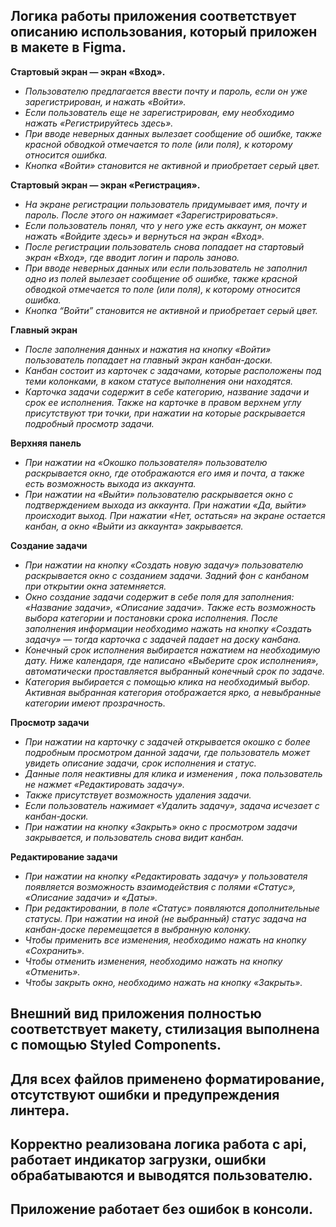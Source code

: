 ## Логика работы приложения соответствует описанию использования, который приложен в макете в Figma.

**Стартовый экран — экран «Вход».**

- *Пользователю предлагается ввести почту и пароль, если он уже зарегистрирован, и нажать «Войти».*
- *Если пользователь еще не зарегистрирован, ему необходимо нажать «Регистрируйтесь здесь».*
- *При вводе неверных данных вылезает сообщение об ошибке, также красной обводкой отмечается то поле (или поля), к которому относится ошибка.*
- *Кнопка «Войти» становится не активной и приобретает серый цвет.*

**Стартовый экран — экран «Регистрация».**

- *На экране регистрации пользователь придумывает имя, почту и пароль. После этого он нажимает «Зарегистрироваться».* 
- *Если пользователь понял, что у него уже есть аккаунт, он может нажать «Войдите здесь» и вернуться на экран «Вход».*
- *После регистрации пользователь снова попадает на стартовый экран «Вход», где вводит логин и пароль заново.*
- *При вводе неверных данных или если пользователь не заполнил одно из полей вылезает сообщение об ошибке, также красной обводкой отмечается то поле (или поля), к которому относится ошибка.*
- *Кнопка “Войти” становится не активной и приобретает серый цвет.*

**Главный экран**

- *После заполнения данных и нажатия на кнопку «Войти» пользователь попадает на главный экран канбан-доски.*
- *Канбан состоит из карточек с задачами, которые расположены под теми колонками, в каком статусе выполнения они находятся.*
- *Карточка задачи содержит в себе категорию, название задачи и срок ее исполнения. Также на карточке в правом верхнем углу присутствуют три точки, при нажатии на которые раскрывается подробный просмотр задачи.*

**Верхняя панель**

- *При нажатии на «Окошко пользователя» пользователю раскрывается окно, где отображаются его имя и почта, а также есть возможность выхода из аккаунта.*
- *При нажатии на «Выйти» пользователю раскрывается окно с подтверждением выхода из аккаунта. При нажатии «Да, выйти» происходит выход. При нажатии «Нет, остаться» на экране остается канбан, а окно «Выйти из аккаунта» закрывается.*

**Создание задачи**

- *При нажатии на кнопку «Создать новую задачу» пользователю раскрывается окно с созданием задачи. 
Задний фон с канбаном при открытии окна затемняется.*
- *Окно создание задачи содержит в себе поля для заполнения: «Название задачи», «Описание задачи». Также есть возможность выбора категории и постановки срока исполнения.
После заполнения информации необходимо нажать на кнопку «Создать задачу» — тогда карточка с задачей падает на доску канбана.*
- *Конечный срок исполнения выбирается нажатием на необходимую дату. Ниже календаря, где написано «Выберите срок исполнения», автоматически проставляется выбранный конечный срок по задаче.*
- *Категория выбирается с помощью клика на необходимый выбор. Активная выбранная категория отображается ярко, а невыбранные категории имеют прозрачность.*

**Просмотр задачи**

- *При нажатии на карточку с задачей открывается окошко с более подробным просмотром данной задачи, где пользователь может увидеть описание задачи, срок исполнения и статус.* 
- *Данные поля неактивны для клика и изменения , пока пользователь не нажмет «Редактировать задачу».*
- *Также присутствует возможность удаления задачи.* 
- *Если пользователь нажимает «Удалить задачу», задача исчезает с канбан-доски.*
- *При нажатии на кнопку «Закрыть» окно с просмотром задачи закрывается, и пользователь снова видит канбан.*

**Редактирование задачи**

- *При нажатии на кнопку «Редактировать задачу» у пользователя появляется возможность взаимодействия с полями «Статус», «Описание задачи» и «Даты».*
- *При редактировании, в поле «Статус» появляются дополнительные статусы. При нажатии на иной (не выбранный) статус задача на канбан-доске перемещается в выбранную колонку.*
- *Чтобы применить все изменения, необходимо нажать на кнопку «Сохранить».*
- *Чтобы отменить изменения, необходимо нажать на кнопку «Отменить».*
- *Чтобы закрыть окно, необходимо нажать на кнопку «Закрыть».*

## Внешний вид приложения полностью соответствует макету, стилизация выполнена с помощью Styled Components.
## Для всех файлов применено форматирование, отсутствуют ошибки и предупреждения линтера.
## Корректно реализована логика работа с api, работает индикатор загрузки, ошибки обрабатываются и выводятся пользователю.
## Приложение работает без ошибок в консоли.